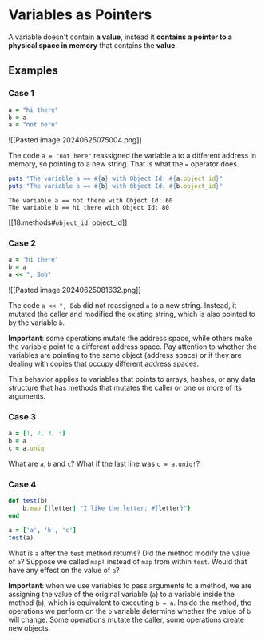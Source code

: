 # Variables as Pointers

A variable doesn't contain **a value**, instead it **contains a pointer to a physical space in memory** that contains the **value**. 

## Examples

### Case 1

```ruby
a = "hi there"
b = a
a = "not here"
```

![[Pasted image 20240625075004.png]]

The code `a = "not here"` reassigned the variable `a` to a different address in memory, so pointing to a new string. That is what the `=` operator does.

```ruby
puts "The variable a == #{a} with Object Id: #{a.object_id}"
puts "The variable b == #{b} with Object Id: #{b.object_id}"
```

```shell
The variable a == not there with Object Id: 60
The variable b == hi there with Object Id: 80
```

[[18.methods#`object_id`| object_id]] 

### Case 2

```ruby
a = "hi there"
b = a
a << ", Bob"
```

![[Pasted image 20240625081632.png]]

The code `a << ", Bob` did not reassigned `a` to a new string. Instead, it mutated the caller and modified the existing string, which is also pointed to by the variable `b`. 

**Important**: some operations mutate the address space, while others make the variable point to a different address space. Pay attention to whether the variables are pointing to the same object (address space) or if they are dealing with copies that occupy different address spaces.

This behavior applies to variables that points to arrays, hashes, or any data structure that has methods that mutates the caller or one or more of its arguments.

### Case 3

```ruby
a = [1, 2, 3, 3]
b = a
c = a.uniq
```

What are `a`, `b` and `c`? What if the last line was `c = a.uniq!`?
### Case 4

```ruby
def test(b)
	b.map {|letter| "I like the letter: #{letter}"}
end

a = ['a', 'b', 'c']
test(a)
```

What is `a` after the `test` method returns? Did the method modify the value of `a`? Suppose we called `map!` instead of `map` from within `test`. Would that have any effect on the value of `a`?

**Important**: when we use variables to pass arguments to a method, we are assigning the value of the original variable (`a`) to a variable inside the method (`b`), which is equivalent to executing `b = a`. Inside the method, the operations we perform on the `b` variable determine whether the value of `b` will change. Some operations mutate the caller, some operations create new objects.